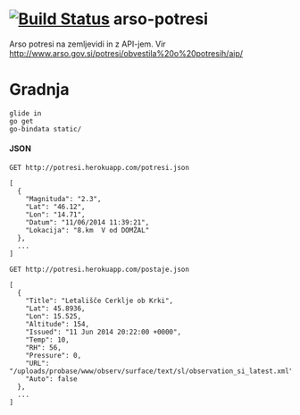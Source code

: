 [![Build Status](https://travis-ci.org/dz0ny/arso-potresi.svg?branch=master)](https://travis-ci.org/dz0ny/arso-potresi)
arso-potresi
============

Arso potresi na zemljevidi in z API-jem. Vir http://www.arso.gov.si/potresi/obvestila%20o%20potresih/aip/

# Gradnja

    glide in
    go get
    go-bindata static/

#### JSON

    GET http://potresi.herokuapp.com/potresi.json
    
    [
      {
        "Magnituda": "2.3",
        "Lat": "46.12",
        "Lon": "14.71",
        "Datum": "11/06/2014 11:39:21",
        "Lokacija": "8.km  V od DOMŽAL"
      },
      ...
    ]

    GET http://potresi.herokuapp.com/postaje.json
    
    [
      {
        "Title": "Letališče Cerklje ob Krki",
        "Lat": 45.8936,
        "Lon": 15.525,
        "Altitude": 154,
        "Issued": "11 Jun 2014 20:22:00 +0000",
        "Temp": 10,
        "RH": 56,
        "Pressure": 0,
        "URL": "/uploads/probase/www/observ/surface/text/sl/observation_si_latest.xml",
        "Auto": false
      },
      ...
    ]
